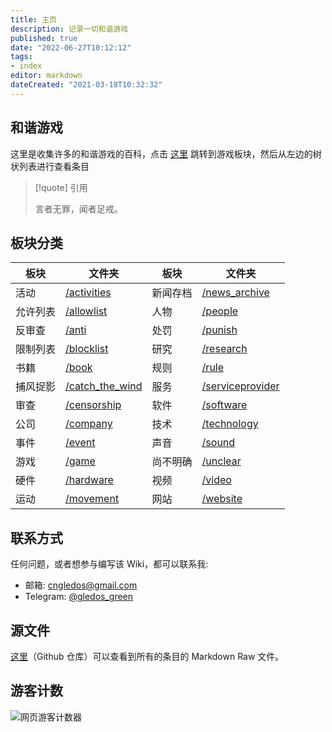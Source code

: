 ```yaml
---
title: 主页
description: 记录一切和谐游戏
published: true
date: "2022-06-27T10:12:12"
tags:
- index
editor: markdown
dateCreated: "2021-03-18T10:32:32"
---
```


## 和谐游戏

这里是收集许多的和谐游戏的百科，点击 [这里][/game] 跳转到游戏板块，然后从左边的树状列表进行查看条目

<!--
如果需要搜索，可以进入 Github 仓库进行搜索，因为 Mkdocs 内建的搜索功能不适合过大的文档，所以 Mkdocs 搜索功能已关闭。
-->

> [!quote] 引用
>
> 言者无罪，闻者足戒。

## 板块分类

| 板块     | 文件夹              | 板块     | 文件夹               |
| -------- | ------------------- | -------- | -------------------- |
| 活动     | [/activities][]     | 新闻存档 | [/news_archive][]    |
| 允许列表 | [/allowlist][]      | 人物     | [/people][]          |
| 反审查   | [/anti][]           | 处罚     | [/punish][]          |
| 限制列表 | [/blocklist][]      | 研究     | [/research][]        |
| 书籍     | [/book][]           | 规则     | [/rule][]            |
| 捕风捉影 | [/catch_the_wind][] | 服务     | [/serviceprovider][] |
| 审查     | [/censorship][]     | 软件     | [/software][]        |
| 公司     | [/company][]        | 技术     | [/technology][]      |
| 事件     | [/event][]          | 声音     | [/sound][]           |
| 游戏     | [/game][]           | 尚不明确 | [/unclear][]         |
| 硬件     | [/hardware][]       | 视频     | [/video][]           |
| 运动     | [/movement][]       | 网站     | [/website][]         |

[/activities]: /activities/index.md
[/allowlist]: /allowlist/index.md
[/anti]: /anti-censorship/index.md
[/blocklist]: /blocklist/index.md
[/book]: /book/index.md
[/catch_the_wind]: /catch_the_wind/index.md
[/censorship]: /censorship/index.md
[/company]: /company/index.md
[/event]: /event/index.md
[/game]: /game/index.md
[/hardware]: /hardware/index.md
[/movement]: /movement/index.md
[/news_archive]: /news_archive/index.md
[/people]: /people/index.md
[/punish]: /punish/index.md
[/research]: /research/index.md
[/rule]: /rule/index.md
[/serviceprovider]: /serviceprovider/index.md
[/software]: /software/index.md
[/technology]: /technology/index.md
[/sound]: /sound/index.md
[/unclear]: /unclear/index.md
[/video]: /video/index.md
[/website]: /website/index.md

## 联系方式

任何问题，或者想参与编写该 Wiki，都可以联系我:

+   邮箱: cngledos@gmail.com
+   Telegram: [@gledos_green](https://t.me/gledos_green)

## 源文件

[这里](https://github.com/gledos/ggame)（Github 仓库）可以查看到所有的条目的 Markdown Raw 文件。

## 游客计数

![网页游客计数器](https://count.getloli.com/get/@:ggame)

<!--

## 此 Wiki 的技术问题

由于对 mkdocs 不过熟悉，所以有一些条目会有问题，比如:

+ PDF 文件似乎不被 mkdocs 支持，无法被输出到 GitHub pages
+ TLS 已失效，正在修复

-->
